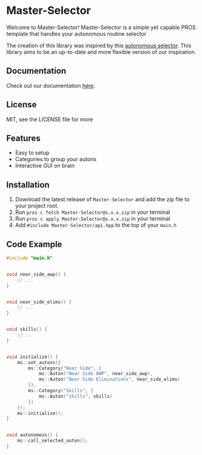 # Master-Selector
Welcome to Master-Selector!
Master-Selector is a simple yet capable PROS template that handles your autonomous routine selector

The creation of this library was inspired by this [autonomous selector](https://github.com/kunwarsahni01/Vex-Autonomous-Selector).
This library aims to be an up-to-date and more flexible version of our inspiration.

## Documentation
Check out our documentation [here](https://themaster3558.github.io/Master-Selector).

## License
MIT, see the LICENSE file for more

## Features
- Easy to setup
- Categories to group your autons
- Interactive GUI on brain

## Installation
1. Download the latest release of `Master-Selector` and add the zip file to your project root.
2. Run `pros c fetch Master-Selector@x.x.x.zip` in your terminal
3. Run `pros c apply Master-Selector@x.x.x.zip` in your terminal
4. Add `#include Master-Selector/api.hpp` to the top of your `main.h`

## Code Example

```c++
#include "main.h"


void near_side_awp() {
    // ...
}


void near_side_elims() {
    // ...
}


void skills() {
    // ...
}


void initialize() {
    ms::set_autons({
        ms::Category("Near Side", {
            ms::Auton("Near Side AWP", near_side_awp),
            ms::Auton("Near Side Eliminations", near_side_elims)
        }),
        ms::Category("Skills", {
            ms::Auton("skills", skills)
        })
    });
    ms::initialize();
}


void autonomous() {
    ms::call_selected_auton();
}
```

